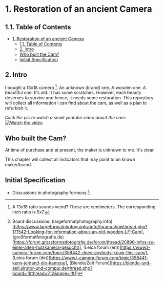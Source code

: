 # 1. Restoration of an ancient Camera

## 1.1. Table of Contents

- [1. Restoration of an ancient Camera](#1-restoration-of-an-ancient-camera)
  - [1.1. Table of Contents](#11-table-of-contents)
  - [2. Intro](#2-intro)
  - [Who built the Cam?](#who-built-the-cam)
  - [Initial Specification](#initial-specification)

## 2. Intro

I bought a 13x18 camera [^1]. An unknown (brand) one. A wooden one. A beautiful one. It’s old. It has some scratches. However, each beauty deserves to survive and hence, it needs some restoration. This repository will collect all information I can find about the cam, as well as a plan to refurbish it.

_Click the pic to watch a small youtube video about the cam:_
[![Watch the video](https://img.youtube.com/vi/DEGLXvdOXdA/0.jpg)](https://youtu.be/DEGLXvdOXdA)



## Who built the Cam?

At time of purchase and at present, the maker is unknown to me. It's clear 

This chapter will collect all indicators that may point to an known maker/brand.

## Initial Specification

* Discussions in photography formuns [^2].


[^1]: A 13x18 ratio sounds weird? These are centimeters. The corresponding inch ratio is 5x7.
[^2]: Board discussions: (largeformatphotography.info)[https://www.largeformatphotography.info/forum/showthread.php?171542-Looking-for-information-about-an-old-wooden-LF-Cam], (großformatfotografie.de)[https://forum.grossformatfotografie.de/forum/thread/20896-infos-zu-einer-alten-holzkamera-gesucht/], (Leica forum (en))[https://www.l-camera-forum.com/topic/358442-does-anybody-know-this-cam/], (Leica forum (de))[https://www.l-camera-forum.com/topic/358441-kenn-jemand-die-kamera/], (Blende/Zeit Forum)[https://blende-und-zeit.sirutor-und-compur.de/thread.php?board=1&thread=212&page=1#1]